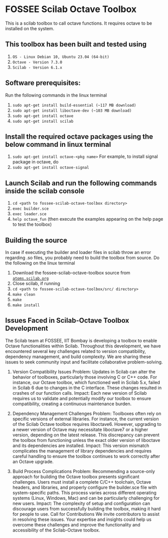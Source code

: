 # FOSSEE Scilab Octave Toolbox

This is a scilab toolbox to call octave functions. It requires octave to be installed on the system. 

## This toolbox has been built and tested using 
1. `OS - Linux Debian 10, Ubuntu 23.04 (64-bit)`
2. `Octave - Version 7.3.0`
3. `Scilab - Version 6.1.x`

## Software prerequisites:
Run the following commands in the linux terminal
1. `sudo apt-get install build-essential (~117 MB download)`
2. `sudo apt-get install liboctave-dev (~103 MB download)`
3. `sudo apt-get install octave`
4. `sudo apt-get install scilab`

## Install the required octave packages using the below command in linux terminal
1. `sudo apt-get install octave-<pkg name>`
For example, to install signal package in octave, do
1. `sudo apt-get install octave-signal`

## Launch Scilab and run the following commands inside the scilab console
1. `cd <path to fossee-scilab-octave-toolbox directory>`
2. `exec builder.sce`
3. `exec loader.sce`
4. `help octave_fun` (then execute the examples appearing on the help page to test the toolbox)

## Building the source
In case if executing the builder and loader files in scilab throw an error regarding .so files, you probably need to build the toolbox from source. Do the following on the linux terminal
1. Download the fossee-scilab-octave-toolbox source from [`atoms.scilab.org`](https://atoms.scilab.org)
2. Close scilab, if running
3. `cd <path to fossee-scilab-octave-toolbox/src/ directory>`
4. `make clean`
5. `make`
6. `make install`

## Issues Faced in Scilab-Octave Toolbox Development

The Scilab team at FOSSEE, IIT Bombay is developing a toolbox to enable Octave functionalities within Scilab. Throughout this development, we have encountered several key challenges related to version compatibility, dependency management, and build complexity. We are sharing these issues to seek community input and facilitate collaborative problem-solving.

1. Version Compatibility Issues
Problem: Updates in Scilab can alter the behavior of toolboxes, particularly those involving C or C++ code. For instance, our Octave toolbox, which functioned well in Scilab 5.x, failed in Scilab 6 due to changes in the C interface. These changes resulted in crashes of our function calls.
Impact: Each new version of Scilab requires us to validate and potentially modify our toolbox to ensure compatibility, creating a continuous maintenance burden.

2. Dependency Management Challenges
Problem: Toolboxes often rely on specific versions of external libraries. For instance, the current version of the Scilab Octave toolbox requires liboctave6. However, upgrading to a newer version of Octave may necessitate liboctave7 or a higher version, depending on the latest release. This discrepancy can prevent the toolbox from functioning unless the exact older version of liboctave and its dependencies are installed.
Impact: This version mismatch complicates the management of library dependencies and requires careful handling to ensure the toolbox continues to work correctly after an Octave upgrade.

3. Build Process Complications
Problem: Recommending a source-only approach for building the Octave toolbox presents significant challenges. Users must install a complete C/C++ toolchain, Octave headers, and libraries, and properly configure the builder.sce file with system-specific paths. This process varies across different operating systems (Linux, Windows, Mac) and can be particularly challenging for new users.
Impact: The complexity of setup and configuration can discourage users from successfully building the toolbox, making it hard for people to use.
Call for Contributions
We invite contributors to assist in resolving these issues. Your expertise and insights could help us overcome these challenges and improve the functionality and accessibility of the Scilab-Octave toolbox.

